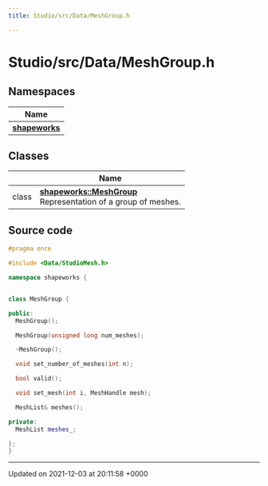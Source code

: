 ```yaml
---
title: Studio/src/Data/MeshGroup.h

---
```


# Studio/src/Data/MeshGroup.h



## Namespaces

| Name           |
| -------------- |
| **[shapeworks](../Namespaces/namespaceshapeworks.md)**  |

## Classes

|                | Name           |
| -------------- | -------------- |
| class | **[shapeworks::MeshGroup](../Classes/classshapeworks_1_1MeshGroup.md)** <br>Representation of a group of meshes.  |




## Source code

```cpp
#pragma once

#include <Data/StudioMesh.h>

namespace shapeworks {


class MeshGroup {

public:
  MeshGroup();

  MeshGroup(unsigned long num_meshes);

  ~MeshGroup();

  void set_number_of_meshes(int n);

  bool valid();

  void set_mesh(int i, MeshHandle mesh);

  MeshList& meshes();

private:
  MeshList meshes_;

};
}
```


-------------------------------

Updated on 2021-12-03 at 20:11:58 +0000
